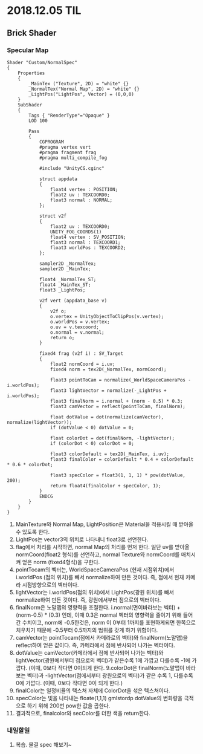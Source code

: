 ﻿# 2018.12.05 TIL## Brick Shader### Specular Map```Shader "Custom/NormalSpec"{    Properties	{		_MainTex ("Texture", 2D) = "white" {}		_NormalTex("Normal Map", 2D) = "white" {}		_LightPos("LightPos", Vector) = (0,0,0)    }    SubShader    {        Tags { "RenderType"="Opaque" }        LOD 100        Pass        {            CGPROGRAM            #pragma vertex vert            #pragma fragment frag            #pragma multi_compile_fog                        #include "UnityCG.cginc"            struct appdata            {                float4 vertex : POSITION;                float2 uv : TEXCOORD0;				float3 normal : NORMAL;            };            struct v2f            {                float2 uv : TEXCOORD0;                UNITY_FOG_COORDS(1)                float4 vertex : SV_POSITION;				float3 normal : TEXCOORD1;				float3 worldPos : TEXCOORD2;            };                        sampler2D _NormalTex;            sampler2D _MainTex;                        float4 _NormalTex_ST;            float4 _MainTex_ST;			float3 _LightPos;                        v2f vert (appdata_base v)            {                v2f o;                o.vertex = UnityObjectToClipPos(v.vertex);				o.worldPos = v.vertex;                o.uv = v.texcoord;				o.normal = v.normal;                return o;            }                        fixed4 frag (v2f i) : SV_Target            {                float2 normCoord = i.uv;                fixed4 norm = tex2D(_NormalTex, normCoord);				float3 pointToCam = normalize(_WorldSpaceCameraPos - i.worldPos);				float3 lightVector = normalize(-_LightPos + i.worldPos);				float3 finalNorm = i.normal + (norm - 0.5) * 0.3;				float3 camVector = reflect(pointToCam, finalNorm);				float dotValue = dot(normalize(camVector), normalize(lightVector));				if (dotValue < 0) dotValue = 0;				float colorDot = dot(finalNorm, -lightVector);				if (colorDot < 0) colorDot = 0;								float3 colorDefault = tex2D(_MainTex, i.uv);				float3 finalColor = colorDefault * 0.4 + colorDefault * 0.6 * colorDot;				float3 specColor = float3(1, 1, 1) * pow(dotValue, 200);				return float4(finalColor + specColor, 1);            }            ENDCG        }    }}```1. MainTexture와 Normal Map, LightPosition은 Material을 적용시킬 때 받아올 수 있도록 한다.2. LightPos는 vector3의 위치로 나타내니 float3로 선언한다.3. flag에서 처리를 시작하면, normal Map의 처리를 먼저 한다. 일단 uv를 받아올 normCoord(float2 형식)를 선언하고, normal Texture와 normCoord를 매치시켜 얻은 norm (fixed4형식)을 구한다.4. pointTocam의 벡터는, WorldSpaceCameraPos (현재 시점위치)에서 i.worldPos (점의 위치)를 빼서 normalize하여 만든 것이다. 즉, 점에서 현재 카메라 시점방향으로의 벡터이다.5. lightVector는 i.worldPos(점의 위치)에서 LightPos(광원 위치)를 빼서 normalize하여 만든 것이다. 즉, 광원에서부터 점으로의 벡터이다.6. finalNorm은 노말맵의 영향력을 조절한다. i.normal(면이바라보는 벡터) + (norm-0.5) * (0.3) 인데, 이때 0.3은 normal 벡터의 영향력을 줄이기 위해 들어간 수치이고, norm에 -0.5한것은, norm 이 0부터 1까지를 표현하게되면 한쪽으로 치우치기 때문에 -0.5부터 0.5까지의 범위를 갖게 하기 위함이다.7. camVector는 pointTocam(점에서 카메라로의 벡터)와 finalNorm(노말맵)을 reflect하여 얻은 값이다. 즉, 카메라에서 점에 반사되어 나가는 벡터이다.8. dotValue는 camVector(카메라에서 점에 반사되어 나가는 벡터)와 lightVector(광원에서부터 점으로의 벡터)가 같은수록 1에 가깝고 다를수록 -1에 가깝다. (이때, 0보다 작다면 0이되게 한다.9.colorDot은 finalNorm(노말맵이 바라보는 벡터)과 -lightVector(점에서부터 광원으로의 벡터)가 같은 수록 1, 다를수록 0에 가깝다. (이때, 0보다 작다면 0이 되게 한다.)10. finalColor는 일정비율의 택스쳐 자체에 ColorDot을 섞은 텍스쳐이다.11. specColor는 빛을 나타내는 floate(1,1,1) gmlstordp dotValue의 변화량을 극적으로 하기 위해 200번 pow한 값을 곱한다.12. 결과적으로, finalcolor와 secColor를 더한 색을 return한다.### 내일할일1. 복습. 물결 spec 해보기~